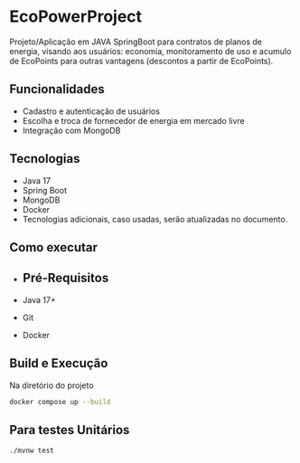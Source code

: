 # EcoPowerProject
Projeto/Aplicação em JAVA SpringBoot para contratos de planos de energia, visando aos usuários: economia, monitoramento de uso e acumulo de EcoPoints para outras vantagens (descontos a partir de EcoPoints). 

## Funcionalidades
- Cadastro e autenticação de usuários
- Escolha e troca de fornecedor de energia em mercado livre
- Integração com MongoDB

## Tecnologias
- Java 17
- Spring Boot
- MongoDB
- Docker
- Tecnologias adicionais, caso usadas, serão atualizadas no documento.

## Como executar
- ## Pré-Requisitos

- Java 17+
- Git
- Docker

## Build e Execução

Na diretório do projeto

```bash
docker compose up --build
```

## Para testes Unitários

```bash
./mvnw test
```